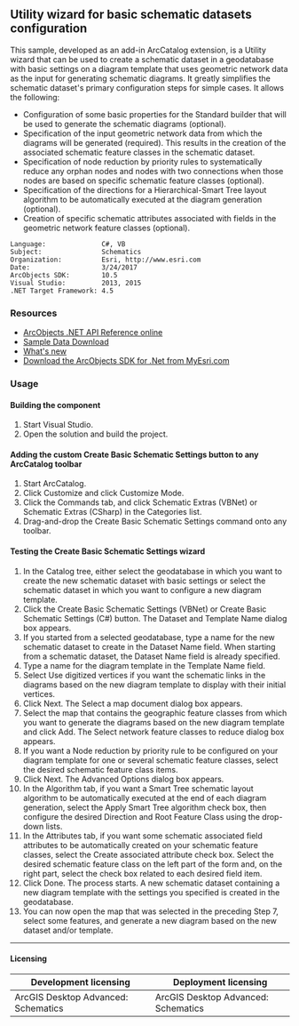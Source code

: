 ## Utility wizard for basic schematic datasets configuration

  <div xmlns="http://www.w3.org/1999/xhtml">This sample, developed as an add-in ArcCatalog extension, is a Utility wizard that can be used to create a schematic dataset in a geodatabase with basic settings on a diagram template that uses geometric network data as the input for generating schematic diagrams. It greatly simplifies the schematic dataset's primary configuration steps for simple cases. It allows the following:</div>

*   Configuration of some basic properties for the Standard builder that will be used to generate the schematic diagrams (optional).
*   Specification of the input geometric network data from which the diagrams will be generated (required). This results in the creation of the associated schematic feature classes in the schematic dataset.
*   Specification of node reduction by priority rules to systematically reduce any orphan nodes and nodes with two connections when those nodes are based on specific schematic feature classes (optional).
*   Specification of the directions for a Hierarchical-Smart Tree layout algorithm to be automatically executed at the diagram generation (optional).
*   Creation of specific schematic attributes associated with fields in the geometric network feature classes (optional).  


<!-- TODO: Fill this section below with metadata about this sample-->
```
Language:              C#, VB
Subject:               Schematics
Organization:          Esri, http://www.esri.com
Date:                  3/24/2017
ArcObjects SDK:        10.5
Visual Studio:         2013, 2015
.NET Target Framework: 4.5
```

### Resources

* [ArcObjects .NET API Reference online](http://desktop.arcgis.com/en/arcobjects/latest/net/webframe.htm)  
* [Sample Data Download](../../releases)  
* [What's new](http://desktop.arcgis.com/en/arcobjects/latest/net/webframe.htm#05247c04-bfd9-4e36-ae09-bc6e833c3b14.htm)  
* [Download the ArcObjects SDK for .Net from MyEsri.com](https://my.esri.com/)  

### Usage
#### Building the component  
1. Start Visual Studio.  
1. Open the solution and build the project.  

#### Adding the custom Create Basic Schematic Settings button to any ArcCatalog toolbar  
1. Start ArcCatalog.  
1. Click Customize and click Customize Mode.  
1. Click the Commands tab, and click Schematic Extras (VBNet) or Schematic Extras (CSharp) in the Categories list.  
1. Drag-and-drop the Create Basic Schematic Settings command onto any toolbar.  

#### Testing the Create Basic Schematic Settings wizard  
1. In the Catalog tree, either select the geodatabase in which you want to create the new schematic dataset with basic settings or select the schematic dataset in which you want to configure a new diagram template.  
1. Click the Create Basic Schematic Settings (VBNet) or Create Basic Schematic Settings (C#) button. The Dataset and Template Name dialog box appears.  
1. If you started from a selected geodatabase, type a name for the new schematic dataset to create in the Dataset Name field. When starting from a schematic dataset, the Dataset Name field is already specified.  
1. Type a name for the diagram template in the Template Name field.  
1. Select Use digitized vertices if you want the schematic links in the diagrams based on the new diagram template to display with their initial vertices.  
1. Click Next. The Select a map document dialog box appears.  
1. Select the map that contains the geographic feature classes from which you want to generate the diagrams based on the new diagram template and click Add. The Select network feature classes to reduce dialog box appears.  
1. If you want a Node reduction by priority rule to be configured on your diagram template for one or several schematic feature classes, select the desired schematic feature class items.  
1. Click Next. The Advanced Options dialog box appears.  
1. In the Algorithm tab, if you want a Smart Tree schematic layout algorithm to be automatically executed at the end of each diagram generation, select the Apply Smart Tree algorithm check box, then configure the desired Direction and Root Feature Class using the drop-down lists.  
1. In the Attributes tab, if you want some schematic associated field attributes to be automatically created on your schematic feature classes, select the Create associated attribute check box. Select the desired schematic feature class on the left part of the form and, on the right part, select the check box related to each desired field item.  
1. Click Done. The process starts. A new schematic dataset containing a new diagram template with the settings you specified is created in the geodatabase.  
1. You can now open the map that was selected in the preceding Step 7, select some features, and generate a new diagram based on the new dataset and/or template.  









---------------------------------

#### Licensing  
| Development licensing | Deployment licensing | 
| ------------- | ------------- | 
| ArcGIS Desktop Advanced: Schematics | ArcGIS Desktop Advanced: Schematics |  


